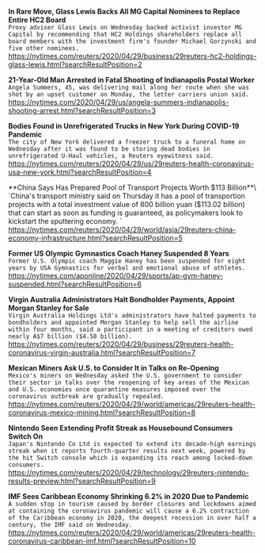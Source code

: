**In Rare Move, Glass Lewis Backs All MG Capital Nominees to Replace Entire HC2 Board**\
`Proxy adviser Glass Lewis on Wednesday backed activist investor MG Capital by recommending that HC2 Holdings shareholders replace all board members with the investment firm's founder Michael Gorzynski and five other nominees.`\
https://nytimes.com/reuters/2020/04/29/business/29reuters-hc2-holdings-glass-lewis.html?searchResultPosition=2

**21-Year-Old Man Arrested in Fatal Shooting of Indianapolis Postal Worker**\
`Angela Summers, 45, was delivering mail along her route when she was shot by an upset customer on Monday, the letter carriers union said.`\
https://nytimes.com/2020/04/29/us/angela-summers-indianapolis-shooting-arrest.html?searchResultPosition=3

**Bodies Found in Unrefrigerated Trucks in New York During COVID-19 Pandemic**\
`The city of New York delivered a freezer truck to a funeral home on Wednesday after it was found to be storing dead bodies in unrefrigerated U-Haul vehicles, a Reuters eyewitness said.`\
https://nytimes.com/reuters/2020/04/29/us/29reuters-health-coronavirus-usa-new-york.html?searchResultPosition=4

**China Says Has Prepared Pool of Transport Projects Worth $113 Billion**\
`China's transport ministry said on Thursday it has a pool of transportion projects with a total investment value of 800 billion yuan ($113.02 billion) that can start as soon as funding is guaranteed, as policymakers look to kickstart the sputtering economy.     `\
https://nytimes.com/reuters/2020/04/29/world/asia/29reuters-china-economy-infrastructure.html?searchResultPosition=5

**Former US Olympic Gymnastics Coach Haney Suspended 8 Years**\
`Former U.S. Olympic coach Maggie Haney has been suspended for eight years by USA Gymnastics for verbal and emotional abuse of athletes.`\
https://nytimes.com/aponline/2020/04/29/sports/ap-gym-haney-suspended.html?searchResultPosition=6

**Virgin Australia Administrators Halt Bondholder Payments, Appoint Morgan Stanley for Sale**\
`Virgin Australia Holdings Ltd's administrators have halted payments to bondholders and appointed Morgan Stanley to help sell the airline within four months, said a participant in a meeting of creditors owed nearly A$7 billion ($4.58 billion).`\
https://nytimes.com/reuters/2020/04/29/business/29reuters-health-coronavirus-virgin-australia.html?searchResultPosition=7

**Mexican Miners Ask U.S. to Consider It in Talks on Re-Opening**\
`Mexico's miners on Wednesday asked the U.S. government to consider their sector in talks over the reopening of key areas of the Mexican and U.S. economies once quarantine measures imposed over the coronavirus outbreak are gradually repealed. `\
https://nytimes.com/reuters/2020/04/29/world/americas/29reuters-health-coronavirus-mexico-mining.html?searchResultPosition=8

**Nintendo Seen Extending Profit Streak as Housebound Consumers Switch On**\
`Japan's Nintendo Co Ltd is expected to extend its decade-high earnings streak when it reports fourth-quarter results next week, powered by the hit Switch console which is expanding its reach among locked-down consumers. `\
https://nytimes.com/reuters/2020/04/29/technology/29reuters-nintendo-results-preview.html?searchResultPosition=9

**IMF Sees Caribbean Economy Shrinking 6.2% in 2020 Due to Pandemic**\
`A sudden stop in tourism caused by border closures and lockdowns aimed at containing the coronavirus pandemic will cause a 6.2% contraction of the Caribbean economy in 2020, the deepest recession in over half a century, the IMF said on Wednesday.`\
https://nytimes.com/reuters/2020/04/29/world/americas/29reuters-health-coronavirus-caribbean-imf.html?searchResultPosition=10

